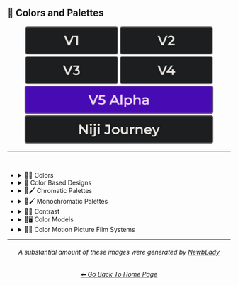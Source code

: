 <h2>🎨 Colors and Palettes</h2>

<div align="center">

[<img src="/Images/Repo_Parts/Buttons/Version_Buttons/button_version_V1_inactive.webp?raw=true" alt="MidJourney V1" height="64" />](/Pages/MJ_V1/Style_Pages/Sphere/Colors_and_Palettes.md)
[<img src="/Images/Repo_Parts/Buttons/Version_Buttons/button_version_V2_inactive.webp?raw=true" alt="MidJourney V2" height="64" />](/Pages/MJ_V2/Style_Pages/Sphere/Colors_and_Palettes.md)
[<img src="/Images/Repo_Parts/Buttons/Version_Buttons/button_version_V3_inactive.webp?raw=true" alt="MidJourney V3" height="64" />](/Pages/MJ_V3/Style_Pages/Just_The_Style/Colors_and_Palettes.md)
[<img src="/Images/Repo_Parts/Buttons/Version_Buttons/button_version_V4_inactive.webp?raw=true" alt="MidJourney V4" height="64" />](/Pages/MJ_V4/Style_Pages/Just_The_Style/Colors_and_Palettes.md)
<br>
[<img src="/Images/Repo_Parts/Buttons/Version_Buttons/button_version_V5_Alpha_active_half.webp?raw=true" alt="MidJourney V5" height="64" />](/Pages/MJ_V5/Style_Pages/Just_The_Style/Colors_and_Palettes.md)
[<img src="/Images/Repo_Parts/Buttons/Version_Buttons/button_version_niji_inactive_half.webp?raw=true" alt="Niji Journey" height="64" />](/Pages/Niji_Journey/Style_Pages/Colors_and_Palettes.md)


</div>

<hr>
<br>


- <details><summary>🎨🔴 Colors</summary><p>


	- <details><summary>🎨🔴 Basic Colors</summary><p><div align="center">

		| White | Black | Brown |
		| :-: | :-: | :-: |
		| <img src="/Images/MJ_V5/V5_Alpha_1/Midjourney_Styles/Colors/White/White.webp?raw=true" width="256" /> | <img src="/Images/MJ_V5/V5_Alpha_1/Midjourney_Styles/Colors/Black/Black.webp?raw=true" width="256" /> | <img src="/Images/MJ_V5/V5_Alpha_1/Midjourney_Styles/Colors/Brown/Brown.webp?raw=true" width="256" /> |
		
		<br>
		
		| Light-Gray | Gray | Dark-Gray |
		| :-: | :-: | :-: |
		| <img src="/Images/MJ_V5/V5_Alpha_1/Midjourney_Styles/Colors/Gray/Light-Gray.webp?raw=true" width="256" /> | <img src="/Images/MJ_V5/V5_Alpha_1/Midjourney_Styles/Colors/Gray/Gray.webp?raw=true" width="256" /> | <img src="/Images/MJ_V5/V5_Alpha_1/Midjourney_Styles/Colors/Gray/Dark-Gray.webp?raw=true" width="256" /> |
		
		<br>
		
		| Maroon | Red | Orange |
		| :-: | :-: | :-: |
		| <img src="/Images/MJ_V5/V5_Alpha_1/Midjourney_Styles/Colors/Red/Maroon/Maroon.webp?raw=true" width="256" /> | <img src="/Images/MJ_V5/V5_Alpha_1/Midjourney_Styles/Colors/Red/Red.webp?raw=true" width="256" /> | <img src="/Images/MJ_V5/V5_Alpha_1/Midjourney_Styles/Colors/Orange/Orange.webp?raw=true" width="256" /> |
		
		<br>
		
		| Yellow | Lime | Green |
		| :-: | :-: | :-: |
		| <img src="/Images/MJ_V5/V5_Alpha_1/Midjourney_Styles/Colors/Yellow/Yellow.webp?raw=true" width="256" /> | <img src="/Images/MJ_V5/V5_Alpha_1/Midjourney_Styles/Colors/Green/Lime/Lime.webp?raw=true" width="256" /> | <img src="/Images/MJ_V5/V5_Alpha_1/Midjourney_Styles/Colors/Green/Green.webp?raw=true" width="256" /> |

		<br>
		
		| Cyan | Teal | Blue |
		| :-: | :-: | :-: |
		| <img src="/Images/MJ_V5/V5_Alpha_1/Midjourney_Styles/Colors/Blue/Cyan/Cyan.webp?raw=true" width="256" /> | <img src="/Images/MJ_V5/V5_Alpha_1/Midjourney_Styles/Colors/Teal/Teal.webp?raw=true" width="256" /> | <img src="/Images/MJ_V5/V5_Alpha_1/Midjourney_Styles/Colors/Blue/Blue.webp?raw=true" width="256" /> |
		
		<br>
		
		| Indigo | Purple | Violet |
		| :-: | :-: | :-: |
		| <img src="/Images/MJ_V5/V5_Alpha_1/Midjourney_Styles/Colors/Blue/Indigo/Indigo.webp?raw=true" width="256" /> | <img src="/Images/MJ_V5/V5_Alpha_1/Midjourney_Styles/Colors/Purple/Purple.webp?raw=true" width="256" /> | <img src="/Images/MJ_V5/V5_Alpha_1/Midjourney_Styles/Colors/Violet/Violet.webp?raw=true" width="256" /> |
		
		<br>
		
		| Fuchsia | Magenta | Pink |
		| :-: | :-: | :-: |
		| <img src="/Images/MJ_V5/V5_Alpha_1/Midjourney_Styles/Colors/Pink/Fuchsia/Fuchsia.webp?raw=true" width="256" /> | <img src="/Images/MJ_V5/V5_Alpha_1/Midjourney_Styles/Colors/Magenta/Magenta.webp?raw=true" width="256" /> | <img src="/Images/MJ_V5/V5_Alpha_1/Midjourney_Styles/Colors/Pink/Pink.webp?raw=true" width="256" /> |

		</div></p></details>


	- <details><summary>🎨🔵 Extended Colors</summary><p><div align="center">

		| Tan | Beige |
		| :-: | :-: |
		| <img src="/Images/MJ_V5/V5_Alpha_1/Midjourney_Styles/Colors/Brown/Tan/Tan.webp?raw=true" width="256" /> | <img src="/Images/MJ_V5/V5_Alpha_1/Midjourney_Styles/Colors/Brown/Beige/Beige.webp?raw=true" width="256" /> |

		<br>

		| Blush | Scarlet |
		| :-: | :-: |
		| <img src="/Images/MJ_V5/V5_Alpha_1/Midjourney_Styles/Colors/Pink/Blush/Blush.webp?raw=true" width="256" /> | <img src="/Images/MJ_V5/V5_Alpha_1/Midjourney_Styles/Colors/Red/Scarlet.webp?raw=true" width="256" /> |
		
		<br>
		
		| Olive-Green | Chartreuse |
		| :-: | :-: |
		| <img src="/Images/MJ_V5/V5_Alpha_1/Midjourney_Styles/Colors/Green/Olive/Olive-Green.webp?raw=true" width="256" /> | <img src="/Images/MJ_V5/V5_Alpha_1/Midjourney_Styles/Colors/Green/Chartreuse.webp?raw=true" width="256" /> |
		
		<br>
		
		| Turquoise | Aqua | Azure |
		| :-: | :-: | :-: |
		| <img src="/Images/MJ_V5/V5_Alpha_1/Midjourney_Styles/Colors/Teal/Turquoise/Turquoise.webp?raw=true" width="256" /> | <img src="/Images/MJ_V5/V5_Alpha_1/Midjourney_Styles/Colors/Blue/Aqua/Aqua.webp?raw=true" width="256" /> | <img src="/Images/MJ_V5/V5_Alpha_1/Midjourney_Styles/Colors/Blue/Azure/Azure.webp?raw=true" width="256" /> |

		</div></p></details>


	- <details><summary>🎨⚫ Dark Variations</summary><p><div align="center">

		| Dark-White | Dark-Brown |
		| :-: | :-: |
		| <img src="/Images/MJ_V5/V5_Alpha_1/Midjourney_Styles/Colors/White/Dark-White.webp?raw=true" width="256" /> | <img src="/Images/MJ_V5/V5_Alpha_1/Midjourney_Styles/Colors/Brown/Dark-Brown.webp?raw=true" width="256" /> |
		
		<br>
		
		| Dark-Maroon | Dark-Red | Dark-Orange |
		| :-: | :-: | :-: |
		| <img src="/Images/MJ_V5/V5_Alpha_1/Midjourney_Styles/Colors/Red/Maroon/Dark-Maroon.webp?raw=true" width="256" /> | <img src="/Images/MJ_V5/V5_Alpha_1/Midjourney_Styles/Colors/Red/Dark-Red.webp?raw=true" width="256" /> | <img src="/Images/MJ_V5/V5_Alpha_1/Midjourney_Styles/Colors/Orange/Dark-Orange.webp?raw=true" width="256" /> |
		
		<br>
		
		| Dark-Yellow | Dark-Lime | Dark-Green |
		| :-: | :-: | :-: |
		| <img src="/Images/MJ_V5/V5_Alpha_1/Midjourney_Styles/Colors/Yellow/Dark-Yellow.webp?raw=true" width="256" /> | <img src="/Images/MJ_V5/V5_Alpha_1/Midjourney_Styles/Colors/Green/Lime/Dark-Lime.webp?raw=true" width="256" /> | <img src="/Images/MJ_V5/V5_Alpha_1/Midjourney_Styles/Colors/Green/Dark-Green.webp?raw=true" width="256" /> |

		<br>
		
		| Dark-Cyan | Dark-Blue |
		| :-: | :-: |
		| <img src="/Images/MJ_V5/V5_Alpha_1/Midjourney_Styles/Colors/Blue/Cyan/Dark-Cyan.webp?raw=true" width="256" /> | <img src="/Images/MJ_V5/V5_Alpha_1/Midjourney_Styles/Colors/Blue/Dark-Blue.webp?raw=true" width="256" /> |
		
		<br>
		
		| Dark-Purple | Dark-Magenta | Dark-Pink |
		| :-: | :-: | :-: |
		| <img src="/Images/MJ_V5/V5_Alpha_1/Midjourney_Styles/Colors/Purple/Dark-Purple.webp?raw=true" width="256" /> | <img src="/Images/MJ_V5/V5_Alpha_1/Midjourney_Styles/Colors/Magenta/Dark-Magenta.webp?raw=true" width="256" /> | <img src="/Images/MJ_V5/V5_Alpha_1/Midjourney_Styles/Colors/Pink/Dark-Pink.webp?raw=true" width="256" /> |

		</div></p></details>


	- <details><summary>🎨⚪ Light Variations</summary><p><div align="center">

		| Light-Black | Light-Brown |
		| :-: | :-: |
		| <img src="/Images/MJ_V5/V5_Alpha_1/Midjourney_Styles/Colors/Black/Light-Black.webp?raw=true" width="256" /> | <img src="/Images/MJ_V5/V5_Alpha_1/Midjourney_Styles/Colors/Brown/Light-Brown.webp?raw=true" width="256" /> |
		
		<br>
		
		| Light-Maroon | Light-Red | Light-Orange |
		| :-: | :-: | :-: |
		| <img src="/Images/MJ_V5/V5_Alpha_1/Midjourney_Styles/Colors/Red/Maroon/Light-Maroon.webp?raw=true" width="256" /> | <img src="/Images/MJ_V5/V5_Alpha_1/Midjourney_Styles/Colors/Red/Light-Red.webp?raw=true" width="256" /> | <img src="/Images/MJ_V5/V5_Alpha_1/Midjourney_Styles/Colors/Orange/Light-Orange.webp?raw=true" width="256" /> |
		
		<br>
		
		| Light-Yellow | Light-Lime | Light-Green |
		| :-: | :-: | :-: |
		| <img src="/Images/MJ_V5/V5_Alpha_1/Midjourney_Styles/Colors/Yellow/Light-Yellow.webp?raw=true" width="256" /> | <img src="/Images/MJ_V5/V5_Alpha_1/Midjourney_Styles/Colors/Green/Lime/Light-Lime.webp?raw=true" width="256" /> | <img src="/Images/MJ_V5/V5_Alpha_1/Midjourney_Styles/Colors/Green/Light-Green.webp?raw=true" width="256" /> |
		
		<br>
		
		| Light-Cyan | Light-Blue |
		| :-: | :-: |
		| <img src="/Images/MJ_V5/V5_Alpha_1/Midjourney_Styles/Colors/Blue/Cyan/Light-Cyan.webp?raw=true" width="256" /> | <img src="/Images/MJ_V5/V5_Alpha_1/Midjourney_Styles/Colors/Blue/Light-Blue.webp?raw=true" width="256" /> |
		
		<br>
		
		| Light-Purple | Light-Magenta | Light-Pink |
		| :-: | :-: | :-: |
		| <img src="/Images/MJ_V5/V5_Alpha_1/Midjourney_Styles/Colors/Purple/Light-Purple.webp?raw=true" width="256" /> | <img src="/Images/MJ_V5/V5_Alpha_1/Midjourney_Styles/Colors/Magenta/Light-Magenta.webp?raw=true" width="256" /> | <img src="/Images/MJ_V5/V5_Alpha_1/Midjourney_Styles/Colors/Pink/Light-Pink.webp?raw=true" width="256" /> |


		</div></p></details>


	- <details><summary>🎨🔶 Vivid Variations</summary><p><div align="center">

		| Vivid-Brown | Vivid-Maroon | Vivid-Red |
		| :-: | :-: | :-: |
		| <img src="/Images/MJ_V5/V5_Alpha_1/Midjourney_Styles/Colors/Brown/Vivid-Brown.webp?raw=true" width="256" /> | <img src="/Images/MJ_V5/V5_Alpha_1/Midjourney_Styles/Colors/Red/Maroon/Vivid-Maroon.webp?raw=true" width="256" /> | <img src="/Images/MJ_V5/V5_Alpha_1/Midjourney_Styles/Colors/Red/Vivid-Red.webp?raw=true" width="256" /> |
		
		<br>
		
		| Vivid-Orange | Vivid-Yellow | Vivid-Lime |
		| :-: | :-: | :-: |
		| <img src="/Images/MJ_V5/V5_Alpha_1/Midjourney_Styles/Colors/Orange/Vivid-Orange.webp?raw=true" width="256" /> | <img src="/Images/MJ_V5/V5_Alpha_1/Midjourney_Styles/Colors/Yellow/Vivid-Yellow.webp?raw=true" width="256" /> | <img src="/Images/MJ_V5/V5_Alpha_1/Midjourney_Styles/Colors/Green/Lime/Vivid-Lime.webp?raw=true" width="256" /> |
		
		<br>
		
		| Vivid-Green | Vivid-Cyan | Vivid-Blue |
		| :-: | :-: | :-: |
		| <img src="/Images/MJ_V5/V5_Alpha_1/Midjourney_Styles/Colors/Green/Vivid-Green.webp?raw=true" width="256" /> | <img src="/Images/MJ_V5/V5_Alpha_1/Midjourney_Styles/Colors/Blue/Cyan/Vivid-Cyan.webp?raw=true" width="256" /> | <img src="/Images/MJ_V5/V5_Alpha_1/Midjourney_Styles/Colors/Blue/Vivid-Blue.webp?raw=true" width="256" /> |
		
		<br>
		
		| Vivid-Purple | Vivid-Magenta | Vivid-Pink |
		| :-: | :-: | :-: |
		| <img src="/Images/MJ_V5/V5_Alpha_1/Midjourney_Styles/Colors/Purple/Vivid-Purple.webp?raw=true" width="256" /> | <img src="/Images/MJ_V5/V5_Alpha_1/Midjourney_Styles/Colors/Magenta/Vivid-Magenta.webp?raw=true" width="256" /> | <img src="/Images/MJ_V5/V5_Alpha_1/Midjourney_Styles/Colors/Pink/Vivid-Pink.webp?raw=true" width="256" /> |

		</div></p></details>

  </p></details>


- <details><summary>🎨 Color Based Designs</summary><p><div align="center">

	| Color | Colorized | Color Wheel |
	| :-: | :-: | :-: |
	| <img src="/Images/MJ_V5/V5_Alpha_1/Midjourney_Styles//Color.webp?raw=true" width="256" /> | <img src="/Images/MJ_V5/V5_Alpha_1/Midjourney_Styles//Colorized.webp?raw=true" width="256" /> | <img src="/Images/MJ_V5/V5_Alpha_1/Midjourney_Styles//Color_Wheel.webp?raw=true" width="256" /> |

	<br>

	| Hue | Tone | Value |
	| :-: | :-: | :-: |
	| <img src="/Images/MJ_V5/V5_Alpha_1/Midjourney_Styles//Hue.webp?raw=true" width="256" /> | <img src="/Images/MJ_V5/V5_Alpha_1/Midjourney_Styles//Tone.webp?raw=true" width="256" /> | <img src="/Images/MJ_V5/V5_Alpha_1/Midjourney_Styles//Value.webp?raw=true" width="256" /> |

	<br>

	| Gradient | Color Blend | False-Color |
	| :-: | :-: | :-: |
	| <img src="/Images/MJ_V5/V5_Alpha_1/Midjourney_Styles//Gradient.webp?raw=true" width="256" /> | <img src="/Images/MJ_V5/V5_Alpha_1/Midjourney_Styles//Color_Blend.webp?raw=true" width="256" /> | <img src="/Images/MJ_V5/V5_Alpha_1/Midjourney_Styles//False-Color.webp?raw=true" width="256" /> |

	<br>

	| Vibrance | Vibrant Colors | Vivid |
	| :-: | :-: | :-: |
	| <img src="/Images/MJ_V5/V5_Alpha_1/Midjourney_Styles//Vibrance.webp?raw=true" width="256" /> | <img src="/Images/MJ_V5/V5_Alpha_1/Midjourney_Styles//Vibrant_Colors.webp?raw=true" width="256" /> | <img src="/Images/MJ_V5/V5_Alpha_1/Midjourney_Styles//Vivid.webp?raw=true" width="256" /> |
	
	<br>

	| Bright Colors | Light Colors |
	| :-: | :-: |
	| <img src="/Images/MJ_V5/V5_Alpha_1/Midjourney_Styles//Bright_Colors.webp?raw=true" width="256" /> | <img src="/Images/MJ_V5/V5_Alpha_1/Midjourney_Styles//Light_Colors.webp?raw=true" width="256" /> |

	<br>

	| Dark Colors | Darkened |
	| :-: | :-: |
	| <img src="/Images/MJ_V5/V5_Alpha_1/Midjourney_Styles//Dark_Colors.webp?raw=true" width="256" /> | <img src="/Images/MJ_V5/V5_Alpha_1/Midjourney_Styles//Darkened.webp?raw=true" width="256" /> |

	<br>

	| Neutral | Dingy Colors |
	| :-: | :-: |
	| <img src="/Images/MJ_V5/V5_Alpha_1/Midjourney_Styles//Neutral.webp?raw=true" width="256" /> | <img src="/Images/MJ_V5/V5_Alpha_1/Midjourney_Styles//Dingy_Colors.webp?raw=true" width="256" /> |

	<br>

	| Spectrum | Pigment | Variegated |
	| :-: | :-: | :-: |
	| <img src="/Images/MJ_V5/V5_Alpha_1/Midjourney_Styles//Spectrum.webp?raw=true" width="256" /> | <img src="/Images/MJ_V5/V5_Alpha_1/Midjourney_Styles//Pigment.webp?raw=true" width="256" /> | <img src="/Images/MJ_V5/V5_Alpha_1/Midjourney_Styles//Variegated.webp?raw=true" width="256" /> |

	<br>

	| Pure | Purity |
	| :-: | :-: |
	| <img src="/Images/MJ_V5/V5_Alpha_1/Midjourney_Styles//Pure.webp?raw=true" width="256" /> | <img src="/Images/MJ_V5/V5_Alpha_1/Midjourney_Styles//Purity.webp?raw=true" width="256" /> |

	<br>
	
	| Faded Colors | Faded |
	| :-: | :-: |
	| <img src="/Images/MJ_V5/V5_Alpha_1/Midjourney_Styles//Faded_Colors.webp?raw=true" width="256" /> | <img src="/Images/MJ_V5/V5_Alpha_1/Midjourney_Styles//Faded.webp?raw=true" width="256" /> |

	<br>
	
	| Autochrome | EnChroma |
	| :-: | :-: |
	| <img src="/Images/MJ_V5/V5_Alpha_1/Midjourney_Styles//Autochrome.webp?raw=true" width="256" /> | <img src="/Images/MJ_V5/V5_Alpha_1/Midjourney_Styles//EnChroma.webp?raw=true" width="256" /> |

	<br>
	
	| Happy Colors | Exciting Colors | Gloomy Colors |
	| :-: | :-: | :-: |
	| <img src="/Images/MJ_V5/V5_Alpha_1/Midjourney_Styles//Happy_Colors.webp?raw=true" width="256" /> | <img src="/Images/MJ_V5/V5_Alpha_1/Midjourney_Styles//Exciting_Colors.webp?raw=true" width="256" /> | <img src="/Images/MJ_V5/V5_Alpha_1/Midjourney_Styles//Gloomy_Colors.webp?raw=true" width="256" /> |
	
	<br>
	
	| Single Color | Double Colors | Dual Colors |
	| :-: | :-: | :-: |
	| <img src="/Images/MJ_V5/V5_Alpha_1/Midjourney_Styles//Single_Color.webp?raw=true" width="256" /> | <img src="/Images/MJ_V5/V5_Alpha_1/Midjourney_Styles//Double_Colors.webp?raw=true" width="256" /> | <img src="/Images/MJ_V5/V5_Alpha_1/Midjourney_Styles//Dual_Colors.webp?raw=true" width="256" /> |
	
	<br>
	
	| Triple Colors | Quadruple Colors | Quintuple Colors |
	| :-: | :-: | :-: |
	| <img src="/Images/MJ_V5/V5_Alpha_1/Midjourney_Styles//Triple_Colors.webp?raw=true" width="256" /> | <img src="/Images/MJ_V5/V5_Alpha_1/Midjourney_Styles//Quadruple_Colors.webp?raw=true" width="256" /> | <img src="/Images/MJ_V5/V5_Alpha_1/Midjourney_Styles//Quintuple_Colors.webp?raw=true" width="256" /> |
	
	<br>
	
	| Hextuple Colors | Septuple Colors | Octuple Colors |
	| :-: | :-: | :-: |
	| <img src="/Images/MJ_V5/V5_Alpha_1/Midjourney_Styles//Hextuple_Colors.webp?raw=true" width="256" /> | <img src="/Images/MJ_V5/V5_Alpha_1/Midjourney_Styles//Septuple_Colors.webp?raw=true" width="256" /> | <img src="/Images/MJ_V5/V5_Alpha_1/Midjourney_Styles//Octuple_Colors.webp?raw=true" width="256" /> |
	
	<br>
	
	| Infinituple Colors |
	| :-: |
	| <img src="/Images/MJ_V5/V5_Alpha_1/Midjourney_Styles//Infinituple_Colors.webp?raw=true" width="256" /> |

  </p></details>


- <details><summary>🎨🖌 Chromatic Palettes</summary><p><div align="center">

	| Palette | Color Palette |
	| :-: | :-: |
	| <img src="/Images/MJ_V5/V5_Alpha_1/Midjourney_Styles//Palette.webp?raw=true" width="256" /> | <img src="/Images/MJ_V5/V5_Alpha_1/Midjourney_Styles//Color_Palette.webp?raw=true" width="256" /> |

	<br>

	| Warm Color Palette | Cool Color Palette | Inverted Colors |
	| :-: | :-: | :-: |
	| <img src="/Images/MJ_V5/V5_Alpha_1/Midjourney_Styles//Warm_Color_Palette.webp?raw=true" width="256" /> | <img src="/Images/MJ_V5/V5_Alpha_1/Midjourney_Styles//Cool_Color_Palette.webp?raw=true" width="256" /> | <img src="/Images/MJ_V5/V5_Alpha_1/Midjourney_Styles//Inverted_Colors.webp?raw=true" width="256" /> |
	
	<br>
	
	| Colorful | Multicolored | Rainbow |
	| :-: | :-: | :-: |
	| <img src="/Images/MJ_V5/V5_Alpha_1/Midjourney_Styles//Colorful.webp?raw=true" width="256" /> | <img src="/Images/MJ_V5/V5_Alpha_1/Midjourney_Styles//Multicolored.webp?raw=true" width="256" /> | <img src="/Images/MJ_V5/V5_Alpha_1/Midjourney_Styles//Rainbow.webp?raw=true" width="256" /> |

	<br>

	| Spectral Color |
	| :-: |
	| <img src="/Images/MJ_V5/V5_Alpha_1/Midjourney_Styles//Spectral_Color.webp?raw=true" width="256" /> |
	
	<br>
	
	| Vibrant |
	| :-: |
	| <img src="/Images/MJ_V5/V5_Alpha_1/Midjourney_Styles//Vibrant.webp?raw=true" width="256" /> |

	<br>
	
	| Chroma | Dichromatism | Tetrachromacy |
	| :-: | :-: | :-: |
	| <img src="/Images/MJ_V5/V5_Alpha_1/Midjourney_Styles//Chroma.webp?raw=true" width="256" /> | <img src="/Images/MJ_V5/V5_Alpha_1/Midjourney_Styles//Dichromatism.webp?raw=true" width="256" /> | <img src="/Images/MJ_V5/V5_Alpha_1/Midjourney_Styles//Tetrachromacy.webp?raw=true" width="256" /> |
	
	<br>

	| Saturated | High Saturation | Low Saturation |
	| :-: | :-: | :-: |
	| <img src="/Images/MJ_V5/V5_Alpha_1/Midjourney_Styles//Saturated.webp?raw=true" width="256" /> | <img src="/Images/MJ_V5/V5_Alpha_1/Midjourney_Styles//High_Saturation.webp?raw=true" width="256" /> | <img src="/Images/MJ_V5/V5_Alpha_1/Midjourney_Styles//Low_Saturation.webp?raw=true" width="256" /> |

	<br>
	
	| Neon | Electric Colors |
	| :-: | :-: |
	| <img src="/Images/MJ_V5/V5_Alpha_1/Midjourney_Styles//Neon.webp?raw=true" width="256" /> | <img src="/Images/MJ_V5/V5_Alpha_1/Midjourney_Styles//Electric_Colors.webp?raw=true" width="256" /> |

	<br>
	
	| Complimentary-Colors | Split-Complementary-Colors | Supplementary-Colors |
	| :-: | :-: | :-: |
	| <img src="/Images/MJ_V5/V5_Alpha_1/Midjourney_Styles//Complimentary-Colors.webp?raw=true" width="256" /> | <img src="/Images/MJ_V5/V5_Alpha_1/Midjourney_Styles//Split-Complementary-Colors.webp?raw=true" width="256" /> | <img src="/Images/MJ_V5/V5_Alpha_1/Midjourney_Styles//Supplementary-Colors.webp?raw=true" width="256" /> |
	
	<br>
	
	| Analogous-Colors | Triadic-Colors | Tetradic-Colors |
	| :-: | :-: | :-: |
	| <img src="/Images/MJ_V5/V5_Alpha_1/Midjourney_Styles//Analogous-Colors.webp?raw=true" width="256" /> | <img src="/Images/MJ_V5/V5_Alpha_1/Midjourney_Styles//Triadic-Colors.webp?raw=true" width="256" /> | <img src="/Images/MJ_V5/V5_Alpha_1/Midjourney_Styles//Tetradic-Colors.webp?raw=true" width="256" /> |
	
	<br>
	
	| Polychromatic-Colors | Tonal Colors |
	| :-: | :-: |
	| <img src="/Images/MJ_V5/V5_Alpha_1/Midjourney_Styles//Polychromatic-Colors.webp?raw=true" width="256" /> | <img src="/Images/MJ_V5/V5_Alpha_1/Midjourney_Styles//Tonal_Colors.webp?raw=true" width="256" /> |

	<br>
	
	| Light | Light Mode |
	| :-: | :-: |
	| <img src="/Images/MJ_V5/V5_Alpha_1/Midjourney_Styles//Light.webp?raw=true" width="256" /> | <img src="/Images/MJ_V5/V5_Alpha_1/Midjourney_Styles//Light_Mode.webp?raw=true" width="256" /> |

	<br>
	
	| Dark | Dark Mode |
	| :-: | :-: |
	| <img src="/Images/MJ_V5/V5_Alpha_1/Midjourney_Styles//Dark.webp?raw=true" width="256" /> | <img src="/Images/MJ_V5/V5_Alpha_1/Midjourney_Styles//Dark_Mode.webp?raw=true" width="256" /> |

	<br>
	
	| Tones of Black | Tones of Black in Background | Light Blue Background |
	| :-: | :-: | :-: |
	| <img src="/Images/MJ_V5/V5_Alpha_1/Midjourney_Styles//Tones_of_Black.webp?raw=true" width="256" /> | <img src="/Images/MJ_V5/V5_Alpha_1/Midjourney_Styles//Tones_of_Black_in_Background.webp?raw=true" width="256" /> | <img src="/Images/MJ_V5/V5_Alpha_1/Midjourney_Styles//Light_Blue_Background.webp?raw=true" width="256" /> |

	<br>
	
	| Light Blue Foreground |
	| :-: |
	| <img src="/Images/MJ_V5/V5_Alpha_1/Midjourney_Styles//Light_Blue_Foreground.webp?raw=true" width="256" /> |

  </div></p></details>


- <details><summary>🎨🖌 Monochromatic Palettes</summary><p><div align="center">

	| Monochromatic | Monochrome | Black and White |
	| :-: | :-: | :-: |
	| <img src="/Images/MJ_V5/V5_Alpha_1/Midjourney_Styles//Monochromatic.webp?raw=true" width="256" /> | <img src="/Images/MJ_V5/V5_Alpha_1/Midjourney_Styles//Monochrome.webp?raw=true" width="256" /> | <img src="/Images/MJ_V5/V5_Alpha_1/Midjourney_Styles//Black_and_White.webp?raw=true" width="256" /> |
	
	<br>
	
	| Desaturated | Sepia |
	| :-: | :-: |
	| <img src="/Images/MJ_V5/V5_Alpha_1/Midjourney_Styles//Desaturated.webp?raw=true" width="256" /> | <img src="/Images/MJ_V5/V5_Alpha_1/Midjourney_Styles//Sepia.webp?raw=true" width="256" /> |

	<br>
	
	| Cyanopsia | Chloropsia | Erythropsia |
	| :-: | :-: | :-: |
	| <img src="/Images/MJ_V5/V5_Alpha_1/Midjourney_Styles//Cyanopsia.webp?raw=true" width="256" /> | <img src="/Images/MJ_V5/V5_Alpha_1/Midjourney_Styles//Chloropsia.webp?raw=true" width="256" /> | <img src="/Images/MJ_V5/V5_Alpha_1/Midjourney_Styles//Erythropsia.webp?raw=true" width="256" /> |

	<br>
	
	| Dyschromatopsia | Chromatopsia | Hyperchromatopsia |
	| :-: | :-: | :-: |
	| <img src="/Images/MJ_V5/V5_Alpha_1/Midjourney_Styles//Dyschromatopsia.webp?raw=true" width="256" /> | <img src="/Images/MJ_V5/V5_Alpha_1/Midjourney_Styles//Chromatopsia.webp?raw=true" width="256" /> | <img src="/Images/MJ_V5/V5_Alpha_1/Midjourney_Styles//Hyperchromatopsia.webp?raw=true" width="256" /> |

	</div></p></details>


- <details><summary>🎨🔲 Contrast</summary><p><div align="center">

	| Contrast |
	| :-: |
	| <img src="/Images/MJ_V5/V5_Alpha_1/Midjourney_Styles//Contrast.webp?raw=true" width="256" /> |
	
	<br>

	| High Contrast | Low Contrast |
	| :-: | :-: |
	| <img src="/Images/MJ_V5/V5_Alpha_1/Midjourney_Styles//High_Contrast.webp?raw=true" width="256" /> | <img src="/Images/MJ_V5/V5_Alpha_1/Midjourney_Styles//Low_Contrast.webp?raw=true" width="256" /> | 

	</div></p></details>


- <details><summary>🎨🖥 Color Models</summary><p><div align="center">

	| Color Model |
	| :-: |
	| <img src="/Images/MJ_V5/V5_Alpha_1/Midjourney_Styles//Color_Model.webp?raw=true" width="256" /> |
	
	<br>

	| RGB | scRGB | CMYK |
	| :-: | :-: | :-: |
	| <img src="/Images/MJ_V5/V5_Alpha_1/Midjourney_Styles//RGB.webp?raw=true" width="256" /> | <img src="/Images/MJ_V5/V5_Alpha_1/Midjourney_Styles//scRGB.webp?raw=true" width="256" /> | <img src="/Images/MJ_V5/V5_Alpha_1/Midjourney_Styles//CMYK.webp?raw=true" width="256" /> |
	
	<br>

	| HSV | HSL | HCL |
	| :-: | :-: | :-: |
	| <img src="/Images/MJ_V5/V5_Alpha_1/Midjourney_Styles//HSV.webp?raw=true" width="256" /> | <img src="/Images/MJ_V5/V5_Alpha_1/Midjourney_Styles//HSL.webp?raw=true" width="256" /> | <img src="/Images/MJ_V5/V5_Alpha_1/Midjourney_Styles//HCL.webp?raw=true" width="256" /> |
	
	<br>

	| VGA | EGA | CGA |
	| :-: | :-: | :-: |
	| <img src="/Images/MJ_V5/V5_Alpha_1/Midjourney_Styles//VGA.webp?raw=true" width="256" /> | <img src="/Images/MJ_V5/V5_Alpha_1/Midjourney_Styles//EGA.webp?raw=true" width="256" /> | <img src="/Images/MJ_V5/V5_Alpha_1/Midjourney_Styles//CGA.webp?raw=true" width="256" /> | 
	
	<br>
	
	| HDR | sRGB | DCI-P3 |
	| :-: | :-: | :-: |
	| <img src="/Images/MJ_V5/V5_Alpha_1/Midjourney_Styles//HDR.webp?raw=true" width="256" /> | <img src="/Images/MJ_V5/V5_Alpha_1/Midjourney_Styles//sRGB.webp?raw=true" width="256" /> | <img src="/Images/MJ_V5/V5_Alpha_1/Midjourney_Styles//DCI-P3.webp?raw=true" width="256" /> |
	
	<br>
	
	| Adobe RGB | ProPhoto RGB | Pantone |
	| :-: | :-: | :-: |
	| <img src="/Images/MJ_V5/V5_Alpha_1/Midjourney_Styles//Adobe_RGB.webp?raw=true" width="256" /> | <img src="/Images/MJ_V5/V5_Alpha_1/Midjourney_Styles//ProPhoto_RGB.webp?raw=true" width="256" /> | <img src="/Images/MJ_V5/V5_Alpha_1/Midjourney_Styles//Pantone.webp?raw=true" width="256" /> |

	<br>
	
	| YCbCr | YPbPr | Coloroid |
	| :-: | :-: | :-: |
	| <img src="/Images/MJ_V5/V5_Alpha_1/Midjourney_Styles//YCbCr.webp?raw=true" width="256" /> | <img src="/Images/MJ_V5/V5_Alpha_1/Midjourney_Styles//YPbPr.webp?raw=true" width="256" /> | <img src="/Images/MJ_V5/V5_Alpha_1/Midjourney_Styles//Coloroid.webp?raw=true" width="256" /> |

	</div></p></details>


- <details><summary>🎨🎥 Color Motion Picture Film Systems</summary><p><div align="center">

	| Technicolor | Kinemacolor |
	| :-: | :-: |
	| <img src="/Images/MJ_V5/V5_Alpha_1/Midjourney_Styles//Technicolor.webp?raw=true" width="256" /> | <img src="/Images/MJ_V5/V5_Alpha_1/Midjourney_Styles//Kinemacolor.webp?raw=true" width="256" /> | 
	
	<br>
	
	| Kodachrome | Cinecolor | Agfacolor |
	| :-: | :-: | :-: |
	| <img src="/Images/MJ_V5/V5_Alpha_1/Midjourney_Styles//Kodachrome.webp?raw=true" width="256" /> | <img src="/Images/MJ_V5/V5_Alpha_1/Midjourney_Styles//Cinecolor.webp?raw=true" width="256" /> | <img src="/Images/MJ_V5/V5_Alpha_1/Midjourney_Styles//Agfacolor.webp?raw=true" width="256" /> | 

	</div></p></details>


<hr><!--------------->
<div align="center">

<i><h6>A substantial amount of these images were generated by <a href= "https://github.com/NewbLady">NewbLady</a></h6></i>
<h6><a href="/README.md">⬅ Go Back To Home Page</a></h6>
</div>